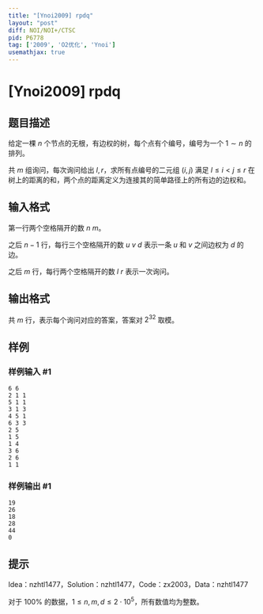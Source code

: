 ```yaml
---
title: "[Ynoi2009] rpdq"
layout: "post"
diff: NOI/NOI+/CTSC
pid: P6778
tag: ['2009', 'O2优化', 'Ynoi']
usemathjax: true
---
```


# [Ynoi2009] rpdq
## 题目描述

给定一棵 $n$ 个节点的无根，有边权的树，每个点有个编号，编号为一个 $1 \sim n$ 的排列。

共 $m$ 组询问，每次询问给出 $l,r$，求所有点编号的二元组 $(i,j)$ 满足 $l \le i<j \le r$ 在树上的距离的和，两个点的距离定义为连接其的简单路径上的所有边的边权和。
## 输入格式

第一行两个空格隔开的数 $n$ $m$。

之后 $n-1$ 行，每行三个空格隔开的数 $u$ $v$ $d$ 表示一条 $u$ 和 $v$ 之间边权为 $d$ 的边。

之后 $m$ 行，每行两个空格隔开的数 $l$ $r$ 表示一次询问。
## 输出格式

共 $m$ 行，表示每个询问对应的答案，答案对 $2^{32}$ 取模。
## 样例

### 样例输入 #1
```
6 6
2 1 1
5 1 1
3 1 3
4 5 1
6 3 3
2 5
1 5
1 4
3 6
2 6
1 1
```
### 样例输出 #1
```
19
26
18
28
44
0
```
## 提示

Idea：nzhtl1477，Solution：nzhtl1477，Code：zx2003，Data：nzhtl1477

对于 $100\%$ 的数据，$1\le n,m,d\le 2\cdot 10^5$，所有数值均为整数。
